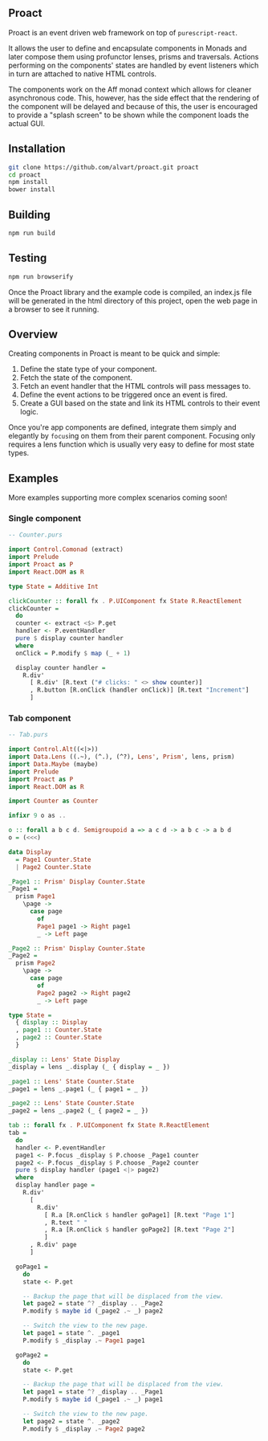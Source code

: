 ## Proact

Proact is an event driven web framework on top of `purescript-react`.

It allows the user to define and encapsulate components in Monads and later compose them using profunctor lenses, prisms and traversals. Actions performing on the components' states are handled by event listeners which in turn are attached to native HTML controls.

The components work on the Aff monad context which allows for cleaner asynchronous code. This, however, has the side effect that the rendering of the component will be delayed and because of this, the user is encouraged to provide a "splash screen" to be shown while the component loads the actual GUI.

## Installation
```sh
git clone https://github.com/alvart/proact.git proact
cd proact
npm install
bower install
```

## Building

```sh
npm run build
```

## Testing

```sh
npm run browserify
```

Once the Proact library and the example code is compiled, an index.js file will be generated in the html directory of this project, open the web page in a browser to see it running.

## Overview

Creating components in Proact is meant to be quick and simple:

1. Define the state type of your component.
2. Fetch the state of the component.
3. Fetch an event handler that the HTML controls will pass messages to.
4. Define the event actions to be triggered once an event is fired.
5. Create a GUI based on the state and link its HTML controls to their event logic.

Once you're app components are defined, integrate them simply and elegantly by `focus`ing on them from their parent component. Focusing only requires a lens function which is usually very easy to define for most state types.

## Examples

More examples supporting more complex scenarios coming soon!

### Single component

```purescript
-- Counter.purs

import Control.Comonad (extract)
import Prelude
import Proact as P
import React.DOM as R

type State = Additive Int

clickCounter :: forall fx . P.UIComponent fx State R.ReactElement
clickCounter =
  do
  counter <- extract <$> P.get
  handler <- P.eventHandler
  pure $ display counter handler
  where
  onClick = P.modify $ map (_ + 1)

  display counter handler =
    R.div'
      [ R.div' [R.text ("# clicks: " <> show counter)]
      , R.button [R.onClick (handler onClick)] [R.text "Increment"]
      ]
```

### Tab component

```purescript
-- Tab.purs

import Control.Alt((<|>))
import Data.Lens ((.~), (^.), (^?), Lens', Prism', lens, prism)
import Data.Maybe (maybe)
import Prelude
import Proact as P
import React.DOM as R

import Counter as Counter

infixr 9 o as ..

o :: forall a b c d. Semigroupoid a => a c d -> a b c -> a b d
o = (<<<)

data Display
  = Page1 Counter.State
  | Page2 Counter.State

_Page1 :: Prism' Display Counter.State
_Page1 =
  prism Page1
    \page ->
      case page
        of
        Page1 page1 -> Right page1
        _ -> Left page

_Page2 :: Prism' Display Counter.State
_Page2 =
  prism Page2
    \page ->
      case page
        of
        Page2 page2 -> Right page2
        _ -> Left page

type State =
  { display :: Display
  , page1 :: Counter.State
  , page2 :: Counter.State
  }

_display :: Lens' State Display
_display = lens _.display (_ { display = _ })

_page1 :: Lens' State Counter.State
_page1 = lens _.page1 (_ { page1 = _ })

_page2 :: Lens' State Counter.State
_page2 = lens _.page2 (_ { page2 = _ })

tab :: forall fx . P.UIComponent fx State R.ReactElement
tab =
  do
  handler <- P.eventHandler
  page1 <- P.focus _display $ P.choose _Page1 counter
  page2 <- P.focus _display $ P.choose _Page2 counter
  pure $ display handler (page1 <|> page2)
  where
  display handler page =
    R.div'
      [
        R.div'
          [ R.a [R.onClick $ handler goPage1] [R.text "Page 1"]
          , R.text " "
          , R.a [R.onClick $ handler goPage2] [R.text "Page 2"]
          ]
      , R.div' page
      ]

  goPage1 =
    do
    state <- P.get

    -- Backup the page that will be displaced from the view.
    let page2 = state ^? _display .. _Page2
    P.modify $ maybe id (_page2 .~ _) page2

    -- Switch the view to the new page.
    let page1 = state ^. _page1
    P.modify $ _display .~ Page1 page1

  goPage2 =
    do
    state <- P.get

    -- Backup the page that will be displaced from the view.
    let page1 = state ^? _display .. _Page1
    P.modify $ maybe id (_page1 .~ _) page1

    -- Switch the view to the new page.
    let page2 = state ^. _page2
    P.modify $ _display .~ Page2 page2
```

